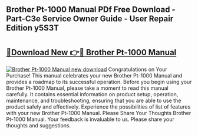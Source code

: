 ## Brother Pt-1000 Manual PDf Free Download - Part-C3e Service Owner Guide - User Repair Edition y5S3T

# <h2><a href="http://cf16934.oget.top/?id=Brother+Pt-1000+Manual">🔗Download New 👉🔴 Brother Pt-1000 Manual</a></h2>

[![Brother Pt-1000 Manual new download](https://i.imgur.com/5g1atiW.png)](http://cf16934.oget.top/?id=Brother+Pt-1000+Manual)
Congratulations on Your Purchase! This manual celebrates your new Brother Pt-1000 Manual and provides a roadmap to its successful operation. Before you begin using your Brother Pt-1000 Manual, please take a moment to read this manual carefully. It contains essential information on product setup, operation, maintenance, and troubleshooting, ensuring that you are able to use the product safely and effectively. Experience the possibilities of list of features with your new Brother Pt-1000 Manual. Please Share Your Thoughts Brother Pt-1000 Manual. Your feedback is invaluable to us. Please share your thoughts and suggestions.
